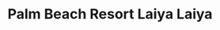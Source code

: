 ---
addr: ' Laiya'
city: Batangas
country: Philippines
description: Laiya Batangas Batangas
id: 4da685c10cb6ba7974d84077
lat: 13.660585558601385
lng: 121.36813405744024
title: Palm Beach Resort Laiya Laiya
venue: Palm Beach Resort Laiya
---